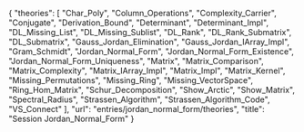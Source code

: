 {
    "theories": [
        "Char_Poly",
        "Column_Operations",
        "Complexity_Carrier",
        "Conjugate",
        "Derivation_Bound",
        "Determinant",
        "Determinant_Impl",
        "DL_Missing_List",
        "DL_Missing_Sublist",
        "DL_Rank",
        "DL_Rank_Submatrix",
        "DL_Submatrix",
        "Gauss_Jordan_Elimination",
        "Gauss_Jordan_IArray_Impl",
        "Gram_Schmidt",
        "Jordan_Normal_Form",
        "Jordan_Normal_Form_Existence",
        "Jordan_Normal_Form_Uniqueness",
        "Matrix",
        "Matrix_Comparison",
        "Matrix_Complexity",
        "Matrix_IArray_Impl",
        "Matrix_Impl",
        "Matrix_Kernel",
        "Missing_Permutations",
        "Missing_Ring",
        "Missing_VectorSpace",
        "Ring_Hom_Matrix",
        "Schur_Decomposition",
        "Show_Arctic",
        "Show_Matrix",
        "Spectral_Radius",
        "Strassen_Algorithm",
        "Strassen_Algorithm_Code",
        "VS_Connect"
    ],
    "url": "entries/jordan_normal_form/theories",
    "title": "Session Jordan_Normal_Form"
}